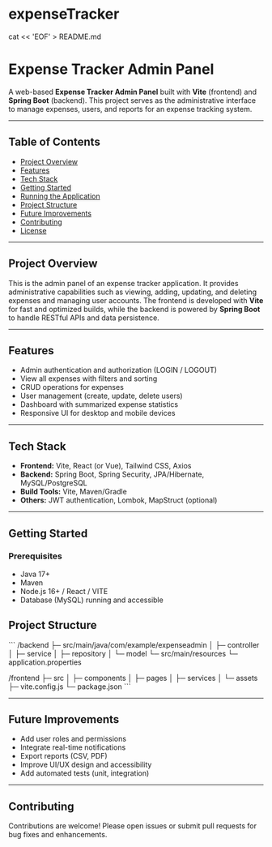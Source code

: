 # expenseTracker

cat << 'EOF' > README.md
# Expense Tracker Admin Panel

A web-based **Expense Tracker Admin Panel** built with **Vite** (frontend) and **Spring Boot** (backend). This project serves as the administrative interface to manage expenses, users, and reports for an expense tracking system.

---

## Table of Contents 

- [Project Overview](#project-overview)
- [Features](#features)
- [Tech Stack](#tech-stack)
- [Getting Started](#getting-started)
- [Running the Application](#running-the-application)
- [Project Structure](#project-structure)
- [Future Improvements](#future-improvements)
- [Contributing](#contributing)
- [License](#license)

---

## Project Overview

This is the admin panel of an expense tracker application. It provides administrative capabilities such as viewing, adding, updating, and deleting expenses and managing user accounts. The frontend is developed with **Vite** for fast and optimized builds, while the backend is powered by **Spring Boot** to handle RESTful APIs and data persistence.

---

## Features

- Admin authentication and authorization (LOGIN / LOGOUT)
- View all expenses with filters and sorting
- CRUD operations for expenses
- User management (create, update, delete users)
- Dashboard with summarized expense statistics
- Responsive UI for desktop and mobile devices

---

## Tech Stack

- **Frontend:** Vite, React (or Vue), Tailwind CSS, Axios  
- **Backend:** Spring Boot, Spring Security, JPA/Hibernate, MySQL/PostgreSQL  
- **Build Tools:** Vite, Maven/Gradle  
- **Others:** JWT authentication, Lombok, MapStruct (optional)

---

## Getting Started

### Prerequisites

- Java 17+  
- Maven 
- Node.js 16+ / React / VITE  
- Database (MySQL) running and accessible  

<!-- ### Setup Backend

1. Clone the repository:
   \`\`\`bash
   git clone https://github.com/yourusername/expense-tracker-admin.git
   cd expense-tracker-admin/backend
   \`\`\`

2. Configure database connection in \`application.properties\` or \`application.yml\`.

3. Build and run the backend:
   \`\`\`bash
   ./mvnw spring-boot:run
   \`\`\`
   or with Gradle:
   \`\`\`bash
   ./gradlew bootRun
   \`\`\`

### Setup Frontend

1. Navigate to the frontend directory:
   \`\`\`bash
   cd ../frontend
   \`\`\`

2. Install dependencies:
   \`\`\`bash
   npm install
   \`\`\`

3. Start the development server:
   \`\`\`bash
   npm run dev
   \`\`\`

---

## Running the Application

- Backend runs on: \`http://localhost:8080\`  
- Frontend runs on: \`http://localhost:5173\`  

👉 Make sure to update frontend environment variables to point to the backend API URL.

--- -->

## Project Structure

\`\`\`
/backend
 ├─ src/main/java/com/example/expenseadmin
 │   ├─ controller
 │   ├─ service
 │   ├─ repository
 │   └─ model
 └─ src/main/resources
     └─ application.properties

/frontend
 ├─ src
 │   ├─ components
 │   ├─ pages
 │   ├─ services
 │   └─ assets
 ├─ vite.config.js
 └─ package.json
\`\`\`

---

## Future Improvements

- Add user roles and permissions
- Integrate real-time notifications
- Export reports (CSV, PDF)
- Improve UI/UX design and accessibility
- Add automated tests (unit, integration)

---

## Contributing

Contributions are welcome! Please open issues or submit pull requests for bug fixes and enhancements.

